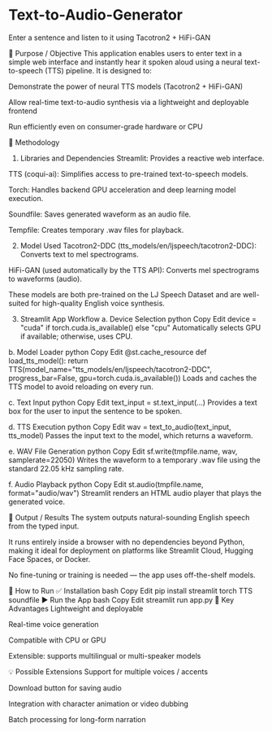 # Text-to-Audio-Generator
Enter a sentence and listen to it using Tacotron2 + HiFi-GAN


🎯 Purpose / Objective
This application enables users to enter text in a simple web interface and instantly hear it spoken aloud using a neural text-to-speech (TTS) pipeline. It is designed to:

Demonstrate the power of neural TTS models (Tacotron2 + HiFi-GAN)

Allow real-time text-to-audio synthesis via a lightweight and deployable frontend

Run efficiently even on consumer-grade hardware or CPU

🔬 Methodology
1. Libraries and Dependencies
Streamlit: Provides a reactive web interface.

TTS (coqui-ai): Simplifies access to pre-trained text-to-speech models.

Torch: Handles backend GPU acceleration and deep learning model execution.

Soundfile: Saves generated waveform as an audio file.

Tempfile: Creates temporary .wav files for playback.

2. Model Used
Tacotron2-DDC (tts_models/en/ljspeech/tacotron2-DDC): Converts text to mel spectrograms.

HiFi-GAN (used automatically by the TTS API): Converts mel spectrograms to waveforms (audio).

These models are both pre-trained on the LJ Speech Dataset and are well-suited for high-quality English voice synthesis.

3. Streamlit App Workflow
a. Device Selection
python
Copy
Edit
device = "cuda" if torch.cuda.is_available() else "cpu"
Automatically selects GPU if available; otherwise, uses CPU.

b. Model Loader
python
Copy
Edit
@st.cache_resource
def load_tts_model():
    return TTS(model_name="tts_models/en/ljspeech/tacotron2-DDC", progress_bar=False, gpu=torch.cuda.is_available())
Loads and caches the TTS model to avoid reloading on every run.

c. Text Input
python
Copy
Edit
text_input = st.text_input(...)
Provides a text box for the user to input the sentence to be spoken.

d. TTS Execution
python
Copy
Edit
wav = text_to_audio(text_input, tts_model)
Passes the input text to the model, which returns a waveform.

e. WAV File Generation
python
Copy
Edit
sf.write(tmpfile.name, wav, samplerate=22050)
Writes the waveform to a temporary .wav file using the standard 22.05 kHz sampling rate.

f. Audio Playback
python
Copy
Edit
st.audio(tmpfile.name, format="audio/wav")
Streamlit renders an HTML audio player that plays the generated voice.

🧪 Output / Results
The system outputs natural-sounding English speech from the typed input.

It runs entirely inside a browser with no dependencies beyond Python, making it ideal for deployment on platforms like Streamlit Cloud, Hugging Face Spaces, or Docker.

No fine-tuning or training is needed — the app uses off-the-shelf models.

🧰 How to Run
✅ Installation
bash
Copy
Edit
pip install streamlit torch TTS soundfile
▶️ Run the App
bash
Copy
Edit
streamlit run app.py
📌 Key Advantages
Lightweight and deployable

Real-time voice generation

Compatible with CPU or GPU

Extensible: supports multilingual or multi-speaker models

💡 Possible Extensions
Support for multiple voices / accents

Download button for saving audio

Integration with character animation or video dubbing

Batch processing for long-form narration
